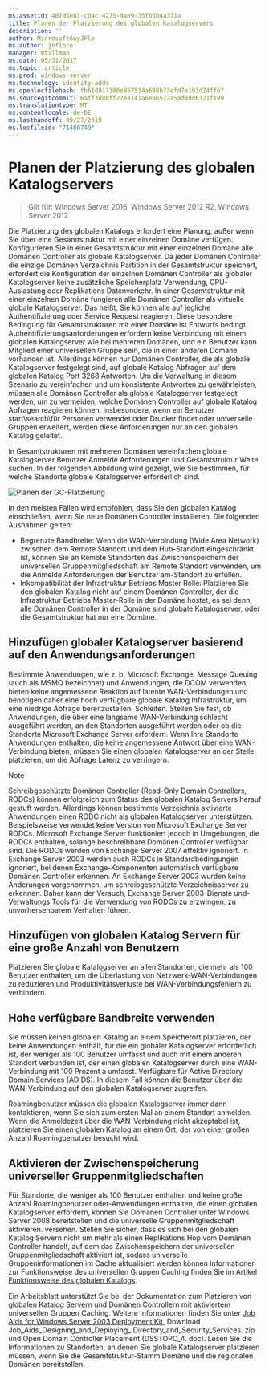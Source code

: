 ```yaml
---
ms.assetid: 407d5e81-c04c-4275-9ae9-35f65b4a371a
title: Planen der Platzierung des globalen Katalogservers
description: ''
author: MicrosoftGuyJFlo
ms.author: joflore
manager: mtillman
ms.date: 05/31/2017
ms.topic: article
ms.prod: windows-server
ms.technology: identity-adds
ms.openlocfilehash: fb61d917300e957534a688b73efd7e193d24ff6f
ms.sourcegitcommit: 6aff3d88ff22ea141a6ea6572a5ad8dd6321f199
ms.translationtype: MT
ms.contentlocale: de-DE
ms.lasthandoff: 09/27/2019
ms.locfileid: "71408749"
---
```

# <a name="planning-global-catalog-server-placement"></a>Planen der Platzierung des globalen Katalogservers

>Gilt für: Windows Server 2016, Windows Server 2012 R2, Windows Server 2012

Die Platzierung des globalen Katalogs erfordert eine Planung, außer wenn Sie über eine Gesamtstruktur mit einer einzelnen Domäne verfügen. Konfigurieren Sie in einer Gesamtstruktur mit einer einzelnen Domäne alle Domänen Controller als globale Katalogserver. Da jeder Domänen Controller die einzige Domänen Verzeichnis Partition in der Gesamtstruktur speichert, erfordert die Konfiguration der einzelnen Domänen Controller als globaler Katalogserver keine zusätzliche Speicherplatz Verwendung, CPU-Auslastung oder Replikations Datenverkehr. In einer Gesamtstruktur mit einer einzelnen Domäne fungieren alle Domänen Controller als virtuelle globale Katalogserver. Das heißt, Sie können alle auf jegliche Authentifizierung oder Service Request reagieren. Diese besondere Bedingung für Gesamtstrukturen mit einer Domäne ist Entwurfs bedingt. Authentifizierungsanforderungen erfordern keine Verbindung mit einem globalen Katalogserver wie bei mehreren Domänen, und ein Benutzer kann Mitglied einer universellen Gruppe sein, die in einer anderen Domäne vorhanden ist. Allerdings können nur Domänen Controller, die als globale Katalogserver festgelegt sind, auf globale Katalog Abfragen auf dem globalen Katalog Port 3268 Antworten. Um die Verwaltung in diesem Szenario zu vereinfachen und um konsistente Antworten zu gewährleisten, müssen alle Domänen Controller als globale Katalogserver festgelegt werden, um zu vermeiden, welche Domänen Controller auf globale Katalog Abfragen reagieren können. Insbesondere, wenn ein Benutzer start\search\für Personen verwendet oder Drucker findet oder universelle Gruppen erweitert, werden diese Anforderungen nur an den globalen Katalog geleitet.  
  
In Gesamtstrukturen mit mehreren Domänen vereinfachen globale Katalogserver Benutzer Anmelde Anforderungen und Gesamtstruktur Weite suchen. In der folgenden Abbildung wird gezeigt, wie Sie bestimmen, für welche Standorte globale Katalogserver erforderlich sind.  
  
![Planen der GC-Platzierung](media/Planning-Global-Catalog-Server-Placement/8fc4777c-47b6-4ee7-b8ad-a04e7c5ee67f.gif)  
  
In den meisten Fällen wird empfohlen, dass Sie den globalen Katalog einschließen, wenn Sie neue Domänen Controller installieren. Die folgenden Ausnahmen gelten:  
  
- Begrenzte Bandbreite: Wenn die WAN-Verbindung (Wide Area Network) zwischen dem Remote Standort und dem Hub-Standort eingeschränkt ist, können Sie an Remote Standorten das Zwischenspeichern der universellen Gruppenmitgliedschaft am Remote Standort verwenden, um die Anmelde Anforderungen der Benutzer am-Standort zu erfüllen.  
- Inkompatibilität der Infrastruktur Betriebs Master Rolle: Platzieren Sie den globalen Katalog nicht auf einem Domänen Controller, der die Infrastruktur Betriebs Master-Rolle in der Domäne hostet, es sei denn, alle Domänen Controller in der Domäne sind globale Katalogserver, oder die Gesamtstruktur hat nur eine Domäne.  
  
## <a name="adding-global-catalog-servers-based-on-application-requirements"></a>Hinzufügen globaler Katalogserver basierend auf den Anwendungsanforderungen

Bestimmte Anwendungen, wie z. b. Microsoft Exchange, Message Queuing (auch als MSMQ bezeichnet) und Anwendungen, die DCOM verwenden, bieten keine angemessene Reaktion auf latente WAN-Verbindungen und benötigen daher eine hoch verfügbare globale Katalog Infrastruktur, um eine niedrige Abfrage bereitzustellen. Schleifen. Stellen Sie fest, ob Anwendungen, die über eine langsame WAN-Verbindung schlecht ausgeführt werden, an den Standorten ausgeführt werden oder ob die Standorte Microsoft Exchange Server erfordern. Wenn Ihre Standorte Anwendungen enthalten, die keine angemessene Antwort über eine WAN-Verbindung bieten, müssen Sie einen globalen Katalogserver an der Stelle platzieren, um die Abfrage Latenz zu verringern.  
  
> [!NOTE]  
> Schreibgeschützte Domänen Controller (Read-Only Domain Controllers, RODCs) können erfolgreich zum Status des globalen Katalog Servers herauf gestuft werden. Allerdings können bestimmte Verzeichnis aktivierte Anwendungen einen RODC nicht als globalen Katalogserver unterstützen. Beispielsweise verwendet keine Version von Microsoft Exchange Server RODCs. Microsoft Exchange Server funktioniert jedoch in Umgebungen, die RODCs enthalten, solange beschreibbare Domänen Controller verfügbar sind. Die RODCs werden von Exchange Server 2007 effektiv ignoriert. In Exchange Server 2003 werden auch RODCs in Standardbedingungen ignoriert, bei denen Exchange-Komponenten automatisch verfügbare Domänen Controller erkennen. An Exchange Server 2003 wurden keine Änderungen vorgenommen, um schreibgeschützte Verzeichnisserver zu erkennen. Daher kann der Versuch, Exchange Server 2003-Dienste und-Verwaltungs Tools für die Verwendung von RODCs zu erzwingen, zu unvorhersehbarem Verhalten führen.  
  
## <a name="adding-global-catalog-servers-for-a-large-number-of-users"></a>Hinzufügen von globalen Katalog Servern für eine große Anzahl von Benutzern

Platzieren Sie globale Katalogserver an allen Standorten, die mehr als 100 Benutzer enthalten, um die Überlastung von Netzwerk-WAN-Verbindungen zu reduzieren und Produktivitätsverluste bei WAN-Verbindungsfehlern zu verhindern.  
  
## <a name="using-highly-available-bandwidth"></a>Hohe verfügbare Bandbreite verwenden

Sie müssen keinen globalen Katalog an einem Speicherort platzieren, der keine Anwendungen enthält, für die ein globaler Katalogserver erforderlich ist, der weniger als 100 Benutzer umfasst und auch mit einem anderen Standort verbunden ist, der einen globalen Katalogserver durch eine WAN-Verbindung mit 100 Prozent a umfasst. Verfügbare für Active Directory Domain Services (AD DS). In diesem Fall können die Benutzer über die WAN-Verbindung auf den globalen Katalogserver zugreifen.  
  
Roamingbenutzer müssen die globalen Katalogserver immer dann kontaktieren, wenn Sie sich zum ersten Mal an einem Standort anmelden. Wenn die Anmeldezeit über die WAN-Verbindung nicht akzeptabel ist, platzieren Sie einen globalen Katalog an einem Ort, der von einer großen Anzahl Roamingbenutzer besucht wird.  
  
## <a name="enabling-universal-group-membership-caching"></a>Aktivieren der Zwischenspeicherung universeller Gruppenmitgliedschaften

Für Standorte, die weniger als 100 Benutzer enthalten und keine große Anzahl Roamingbenutzer oder-Anwendungen enthalten, die einen globalen Katalogserver erfordern, können Sie Domänen Controller unter Windows Server 2008 bereitstellen und die universelle Gruppenmitgliedschaft aktivieren. versehen. Stellen Sie sicher, dass es sich bei den globalen Katalog Servern nicht um mehr als einen Replikations Hop vom Domänen Controller handelt, auf dem das Zwischenspeichern der universellen Gruppenmitgliedschaft aktiviert ist, sodass universelle Gruppeninformationen im Cache aktualisiert werden können Informationen zur Funktionsweise des universellen Gruppen Caching finden Sie im Artikel [Funktionsweise des globalen Katalogs](https://go.microsoft.com/fwlink/?LinkId=107063).  
  
Ein Arbeitsblatt unterstützt Sie bei der Dokumentation zum Platzieren von globalen Katalog Servern und Domänen Controllern mit aktiviertem universellen Gruppen Caching. Weitere Informationen finden Sie unter [Job Aids for Windows Server 2003 Deployment Kit](https://go.microsoft.com/fwlink/?LinkID=102558), Download Job_Aids_Designing_and_Deploying_ Directory_and_Security_Services. zip und Open Domain Controller Placement (DSSTOPO_4. doc). Lesen Sie die Informationen zu Standorten, an denen Sie globale Katalogserver platzieren müssen, wenn Sie die Gesamtstruktur-Stamm Domäne und die regionalen Domänen bereitstellen.  
